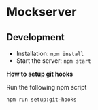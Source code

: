 # Mockserver

## Development

* Installation: `npm install`
* Start the server: `npm start`

**How to setup git hooks**

Run the following npm script

```bash
npm run setup:git-hooks
```
